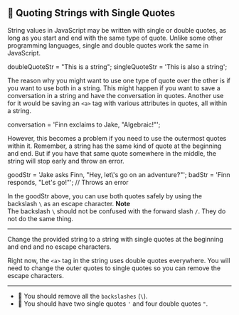 🚀 Quoting Strings with Single Quotes
-------------------------------------

String values in JavaScript may be written with single or double quotes, as long as you start and end with the same type of quote. Unlike some other programming languages, single and double quotes work the same in JavaScript.

doubleQuoteStr = "This is a string"; 
singleQuoteStr = 'This is also a string';

The reason why you might want to use one type of quote over the other is if you want to use both in a string. This might happen if you want to save a conversation in a string and have the conversation in quotes. Another use for it would be saving an `<a>` tag with various attributes in quotes, all within a string.

conversation = 'Finn exclaims to Jake, "Algebraic!"';

However, this becomes a problem if you need to use the outermost quotes within it. Remember, a string has the same kind of quote at the beginning and end. But if you have that same quote somewhere in the middle, the string will stop early and throw an error.

goodStr = 'Jake asks Finn, "Hey, let\\'s go on an adventure?"'; 
badStr = 'Finn responds, "Let's go!"'; // Throws an error

In the goodStr above, you can use both quotes safely by using the backslash `\` as an escape character. **Note**  
The backslash `\` should not be confused with the forward slash `/`. They do not do the same thing.

* * *

Change the provided string to a string with single quotes at the beginning and end and no escape characters.

Right now, the `<a>` tag in the string uses double quotes everywhere. You will need to change the outer quotes to single quotes so you can remove the escape characters.

* * *

*   🧪 You should remove all the `backslashes` (`\`).
*   🧪 You should have two single quotes `'` and four double quotes `"`.